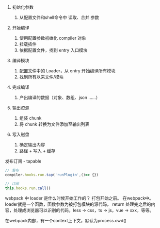 <!-- mini打包器 -->
1. 初始化参数
    1. 从配置文件和shell命令中 读取、合并 参数

0. 开始编译
    1. 使用配置参数初始化 compiler 对象
    0. 挂载插件
    0. 依据配置文件，找到 entry 入口模块
0. 编译模块
    1. 配置文件中的 Loader，从 entry 开始编译所有模块
    0. 找到所有以来文件/模块
0. 完成编译
    1. 产出编译的数据（对象、数组、json ……）
0. 输出资源
    1. 组装 chunk
    0. 将 chunk 转换为文件添加至输出列表
0. 写入磁盘
    1. 确定输出内容
    0. 路径 + 写入 + 缓存


发布订阅 - tapable
```js
// 发布
compiler.hooks.run.tap('runPlugin',()=> {})

// 订阅
this.hooks.run.call()
```

webpack 中 loader 是什么时候开始工作的？
  打包开始之前。
  在webpack中。loader就是一个函数，函数参数为被打包模块的源代码。
  return 处理完之后的内容，处理成浏览器可以识别的代码。less -> css，ts -> js，vue -> xxx，等等。

在webpack内部，有一个context上下文，默认为process.cwd()

